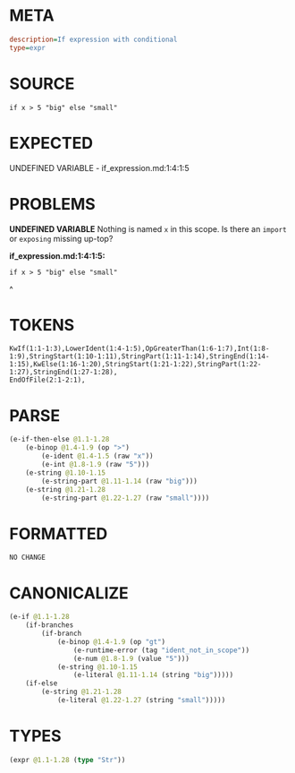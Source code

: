 # META
~~~ini
description=If expression with conditional
type=expr
~~~
# SOURCE
~~~roc
if x > 5 "big" else "small"
~~~
# EXPECTED
UNDEFINED VARIABLE - if_expression.md:1:4:1:5
# PROBLEMS
**UNDEFINED VARIABLE**
Nothing is named `x` in this scope.
Is there an `import` or `exposing` missing up-top?

**if_expression.md:1:4:1:5:**
```roc
if x > 5 "big" else "small"
```
   ^


# TOKENS
~~~zig
KwIf(1:1-1:3),LowerIdent(1:4-1:5),OpGreaterThan(1:6-1:7),Int(1:8-1:9),StringStart(1:10-1:11),StringPart(1:11-1:14),StringEnd(1:14-1:15),KwElse(1:16-1:20),StringStart(1:21-1:22),StringPart(1:22-1:27),StringEnd(1:27-1:28),
EndOfFile(2:1-2:1),
~~~
# PARSE
~~~clojure
(e-if-then-else @1.1-1.28
	(e-binop @1.4-1.9 (op ">")
		(e-ident @1.4-1.5 (raw "x"))
		(e-int @1.8-1.9 (raw "5")))
	(e-string @1.10-1.15
		(e-string-part @1.11-1.14 (raw "big")))
	(e-string @1.21-1.28
		(e-string-part @1.22-1.27 (raw "small"))))
~~~
# FORMATTED
~~~roc
NO CHANGE
~~~
# CANONICALIZE
~~~clojure
(e-if @1.1-1.28
	(if-branches
		(if-branch
			(e-binop @1.4-1.9 (op "gt")
				(e-runtime-error (tag "ident_not_in_scope"))
				(e-num @1.8-1.9 (value "5")))
			(e-string @1.10-1.15
				(e-literal @1.11-1.14 (string "big")))))
	(if-else
		(e-string @1.21-1.28
			(e-literal @1.22-1.27 (string "small")))))
~~~
# TYPES
~~~clojure
(expr @1.1-1.28 (type "Str"))
~~~
